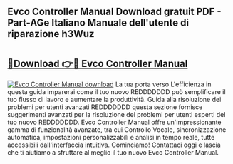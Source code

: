 ## Evco Controller Manual Download gratuit PDF - Part-AGe Italiano Manuale dell'utente di riparazione h3Wuz

# <h2><a href="http://dffw0zn.blite.top/?on=Evco+Controller+Manual">🔗Download 👉🔴 Evco Controller Manual</a></h2>

[![Evco Controller Manual download](https://i.imgur.com/lujVjoI.png)](http://dffw0zn.blite.top/?on=Evco+Controller+Manual)
La tua porta verso L'efficienza in questa guida imparerai come il tuo nuovo REDDDDDDD può semplificare il tuo flusso di lavoro e aumentare la produttività. Guida alla risoluzione dei problemi per utenti avanzati REDDDDDDD questa sezione fornisce suggerimenti avanzati per la risoluzione dei problemi per utenti esperti del tuo nuovo REDDDDDDD. Evco Controller Manual offre un'impressionante gamma di funzionalità avanzate, tra cui Controllo Vocale, sincronizzazione automatica, impostazioni personalizzabili e analisi in tempo reale, tutte accessibili dall'interfaccia intuitiva. Cominciamo! Contattaci oggi e lascia che ti aiutiamo a sfruttare al meglio il tuo nuovo Evco Controller Manual.
